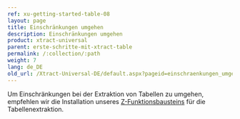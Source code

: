 ```yaml
---
ref: xu-getting-started-table-08
layout: page
title: Einschränkungen umgehen
description: Einschränkungen umgehen
product: xtract-universal
parent: erste-schritte-mit-xtract-table
permalink: /:collection/:path
weight: 7
lang: de_DE
old_url: /Xtract-Universal-DE/default.aspx?pageid=einschraenkungen_umgehen
---
```


Um Einschränkungen bei der Extraktion von Tabellen zu umgehen, empfehlen wir die Installation unseres [Z-Funktionsbausteins](../sap-customizing/funktionsbaustein-fuer-table-extraktion) für die Tabellenextraktion.


